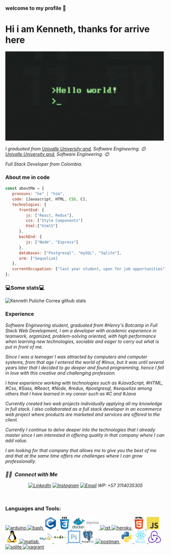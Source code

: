 ### welcome to my profile 👋

<h1>Hi i am Kenneth, thanks for arrive here </h1>

<img src="https://github.com/devAmador91/devAmador91/blob/main/hello-world.gif"/>

<p>
<em>I graduated from 
 <a href="https://www.univalle.edu.co/">Univalle University and</a>, Software Engineering. 😊</br>
 <a href="https://www.uao.edu.co/">Univalle University and</a>, Software Engineering. 😊</br>
</em>
</p>

<p><em>Full Stack Developer from Colombia.</br>
</em></p>

### About me in code

```javascript
const aboutMe = {
   pronouns: "he" | "him",
   code: [Javascript, HTML, CSS, C],
   technologies: {
      frontEnd: {
         js: ["React, Redux"],
         css: ["Style Components"]
         html:["html5"]
      },
      backEnd: {
         js: ["Node", "Express"]
      },
      databases: ["Postgresql", "mySQL", "Sqlite"],
      orm: ["Sequelize]
   },
   currentOccupation: ["last year student, open for job opportunities"]
};
```

### 💻Some stats💻

![Kenneth Puliche Correa github stats](https://github-readme-stats.vercel.app/api?username=kenpulicorre&show_icons=true&title_color=fff&icon_color=79ff97&text_color=9f9f9f&bg_color=121212)

### Experience

<p><em>Software Engineering student, graduated from #Henry's Botcamp in Full Stack Web Development, I am a developer with academic experience in teamwork, organized, problem-solving oriented, with high performance when learning new technologies, sociable and eager to carry out what is put in front of me.

Since I was a teenager I was attracted by computers and computer systems, from that age I entered the world of #linux, but it was until several years later that I decided to go deeper and found programming, hence I fell in love with this creative and challenging profession.

I have experience working with technologies such as #JavaScript, #HTML, #Css, #Sass, #React, #Node, #redux, #postgresql, #sequelize among others that I have learned in my career such as #C and #Java

Currently created two web projects individually applying all my knowledge in full stack. I also collaborated as a full stack developer in an ecommerce web project where products are marketed and services are offered to the client.

Currently I continue to delve deeper into the technologies that I already master since I am interested in offering quality in that company where I can add value.

I am looking for that company that allows me to give you the best of me and that at the same time offers me challenges where I can grow professionally.




<h3> 🤝🏻 &nbsp;Connect with Me </h3>

<p align="center">
<a href="https://www.linkedin.com/in/AVS1508/"><img alt="LinkedIn" src="https://img.shields.io/badge/LinkedIn-Aditya%20Vikram%20Singh-blue?style=flat-square&logo=linkedin"></a>
<a href="https://www.instagram.com/kenpuco/"><img alt="Instagram" src="https://img.shields.io/badge/Instagram-adityavs__-blue?style=flat-square&logo=instagram"></a>
<a href="ingkeneidel@gmail.com"><img alt="Email" src="https://img.shields.io/badge/Email-avsingh@umass.edu-blue?style=flat-square&logo=gmail"></a>
WP: +57 3114035305
 </p>
 
</br>
</em></p>

<h3 align="left">Languages and Tools:</h3>
<p align="left"> <a href="https://www.arduino.cc/" target="_blank" rel="noreferrer"> <img src="https://cdn.worldvectorlogo.com/logos/arduino-1.svg" alt="arduino" width="40" height="40"/> </a> <a href="https://www.gnu.org/software/bash/" target="_blank" rel="noreferrer"> <img src="https://www.vectorlogo.zone/logos/gnu_bash/gnu_bash-icon.svg" alt="bash" width="40" height="40"/> </a> <a href="https://www.cprogramming.com/" target="_blank" rel="noreferrer"> <img src="https://raw.githubusercontent.com/devicons/devicon/master/icons/c/c-original.svg" alt="c" width="40" height="40"/> </a> <a href="https://www.w3schools.com/css/" target="_blank" rel="noreferrer"> <img src="https://raw.githubusercontent.com/devicons/devicon/master/icons/css3/css3-original-wordmark.svg" alt="css3" width="40" height="40"/> </a> <a href="https://www.docker.com/" target="_blank" rel="noreferrer"> <img src="https://raw.githubusercontent.com/devicons/devicon/master/icons/docker/docker-original-wordmark.svg" alt="docker" width="40" height="40"/> </a> <a href="https://expressjs.com" target="_blank" rel="noreferrer"> <img src="https://raw.githubusercontent.com/devicons/devicon/master/icons/express/express-original-wordmark.svg" alt="express" width="40" height="40"/> </a> <a href="https://git-scm.com/" target="_blank" rel="noreferrer"> <img src="https://www.vectorlogo.zone/logos/git-scm/git-scm-icon.svg" alt="git" width="40" height="40"/> </a> <a href="https://heroku.com" target="_blank" rel="noreferrer"> <img src="https://www.vectorlogo.zone/logos/heroku/heroku-icon.svg" alt="heroku" width="40" height="40"/> </a> <a href="https://www.w3.org/html/" target="_blank" rel="noreferrer"> <img src="https://raw.githubusercontent.com/devicons/devicon/master/icons/html5/html5-original-wordmark.svg" alt="html5" width="40" height="40"/> </a> <a href="https://developer.mozilla.org/en-US/docs/Web/JavaScript" target="_blank" rel="noreferrer"> <img src="https://raw.githubusercontent.com/devicons/devicon/master/icons/javascript/javascript-original.svg" alt="javascript" width="40" height="40"/> </a> <a href="https://www.linux.org/" target="_blank" rel="noreferrer"> <img src="https://raw.githubusercontent.com/devicons/devicon/master/icons/linux/linux-original.svg" alt="linux" width="40" height="40"/> </a> <a href="https://www.mathworks.com/" target="_blank" rel="noreferrer"> <img src="https://upload.wikimedia.org/wikipedia/commons/2/21/Matlab_Logo.png" alt="matlab" width="40" height="40"/> </a> <a href="https://www.mysql.com/" target="_blank" rel="noreferrer"> <img src="https://raw.githubusercontent.com/devicons/devicon/master/icons/mysql/mysql-original-wordmark.svg" alt="mysql" width="40" height="40"/> </a> <a href="https://nodejs.org" target="_blank" rel="noreferrer"> <img src="https://raw.githubusercontent.com/devicons/devicon/master/icons/nodejs/nodejs-original-wordmark.svg" alt="nodejs" width="40" height="40"/> </a> <a href="https://www.photoshop.com/en" target="_blank" rel="noreferrer"> <img src="https://raw.githubusercontent.com/devicons/devicon/master/icons/photoshop/photoshop-line.svg" alt="photoshop" width="40" height="40"/> </a> <a href="https://www.postgresql.org" target="_blank" rel="noreferrer"> <img src="https://raw.githubusercontent.com/devicons/devicon/master/icons/postgresql/postgresql-original-wordmark.svg" alt="postgresql" width="40" height="40"/> </a> <a href="https://postman.com" target="_blank" rel="noreferrer"> <img src="https://www.vectorlogo.zone/logos/getpostman/getpostman-icon.svg" alt="postman" width="40" height="40"/> </a> <a href="https://www.python.org" target="_blank" rel="noreferrer"> <img src="https://raw.githubusercontent.com/devicons/devicon/master/icons/python/python-original.svg" alt="python" width="40" height="40"/> </a> <a href="https://reactjs.org/" target="_blank" rel="noreferrer"> <img src="https://raw.githubusercontent.com/devicons/devicon/master/icons/react/react-original-wordmark.svg" alt="react" width="40" height="40"/> </a> <a href="https://redux.js.org" target="_blank" rel="noreferrer"> <img src="https://raw.githubusercontent.com/devicons/devicon/master/icons/redux/redux-original.svg" alt="redux" width="40" height="40"/> </a> <a href="https://www.sqlite.org/" target="_blank" rel="noreferrer"> <img src="https://www.vectorlogo.zone/logos/sqlite/sqlite-icon.svg" alt="sqlite" width="40" height="40"/> </a> <a href="https://www.vagrantup.com/" target="_blank" rel="noreferrer"> <img src="https://www.vectorlogo.zone/logos/vagrantup/vagrantup-icon.svg" alt="vagrant" width="40" height="40"/> </a> </p>

<!--
**kenpulicorre/kenpulicorre** is a ✨ _special_ ✨ repository because its `README.md` (this file) appears on your GitHub profile.

Here are some ideas to get you started:

- 🔭 I’m currently working on ...
- 🌱 I’m currently learning ...
- 👯 I’m looking to collaborate on ...
- 🤔 I’m looking for help with ...
- 💬 Ask me about ...
- 📫 How to reach me: ...
- 😄 Pronouns: ...
- ⚡ Fun fact: ...
-->
